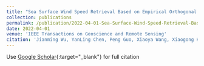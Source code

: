 ```yaml
---
title: "Sea Surface Wind Speed Retrieval Based on Empirical Orthogonal Function Analysis Using 2019–2020 CYGNSS Data"
collection: publications
permalink: /publication/2022-04-01-Sea-Surface-Wind-Speed-Retrieval-Based-on-Empirical-Orthogonal-Function-Analysis-Using-20192020-CYGNSS-Data
date: 2022-04-01
venue: 'IEEE Transactions on Geoscience and Remote Sensing'
citation: 'Jianming Wu, YanLing Chen, Peng Guo, Xiaoya Wang, Xiaogong Hu, Mengjie Wu, Fenghui Li, **Naifeng Fu**, Yanzhen Hao &quot;Sea Surface Wind Speed Retrieval Based on Empirical Orthogonal Function Analysis Using 2019–2020 CYGNSS Data.&quot; IEEE Transactions on Geoscience and Remote Sensing, 2022.'
---
```

Use [Google Scholar](https://scholar.google.com/scholar?q=Sea+Surface+Wind+Speed+Retrieval+Based+on+Empirical+Orthogonal+Function+Analysis+Using+2019–2020+CYGNSS+Data){:target="_blank"} for full citation